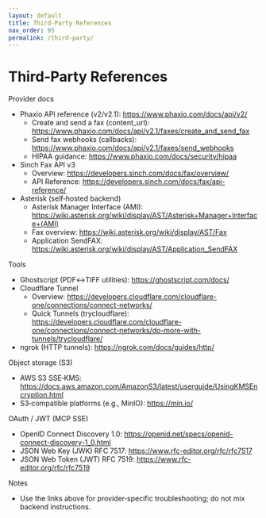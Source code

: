 ```yaml
---
layout: default
title: Third‑Party References
nav_order: 95
permalink: /third-party/
---
```


# Third‑Party References

Provider docs
- Phaxio API reference (v2/v2.1): https://www.phaxio.com/docs/api/v2/
  - Create and send a fax (content_url): https://www.phaxio.com/docs/api/v2.1/faxes/create_and_send_fax
  - Send fax webhooks (callbacks): https://www.phaxio.com/docs/api/v2.1/faxes/send_webhooks
  - HIPAA guidance: https://www.phaxio.com/docs/security/hipaa
- Sinch Fax API v3
  - Overview: https://developers.sinch.com/docs/fax/overview/
  - API Reference: https://developers.sinch.com/docs/fax/api-reference/
- Asterisk (self‑hosted backend)
  - Asterisk Manager Interface (AMI): https://wiki.asterisk.org/wiki/display/AST/Asterisk+Manager+Interface+(AMI)
  - Fax overview: https://wiki.asterisk.org/wiki/display/AST/Fax
  - Application SendFAX: https://wiki.asterisk.org/wiki/display/AST/Application_SendFAX

Tools
- Ghostscript (PDF↔TIFF utilities): https://ghostscript.com/docs/
- Cloudflare Tunnel
  - Overview: https://developers.cloudflare.com/cloudflare-one/connections/connect-networks/
  - Quick Tunnels (trycloudflare): https://developers.cloudflare.com/cloudflare-one/connections/connect-networks/do-more-with-tunnels/trycloudflare/
- ngrok (HTTP tunnels): https://ngrok.com/docs/guides/http/

Object storage (S3)
- AWS S3 SSE‑KMS: https://docs.aws.amazon.com/AmazonS3/latest/userguide/UsingKMSEncryption.html
- S3‑compatible platforms (e.g., MinIO): https://min.io/

OAuth / JWT (MCP SSE)
- OpenID Connect Discovery 1.0: https://openid.net/specs/openid-connect-discovery-1_0.html
- JSON Web Key (JWK) RFC 7517: https://www.rfc-editor.org/rfc/rfc7517
- JSON Web Token (JWT) RFC 7519: https://www.rfc-editor.org/rfc/rfc7519

Notes
- Use the links above for provider‑specific troubleshooting; do not mix backend instructions.
